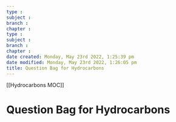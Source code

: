 ```yaml
---
type : 
subject : 
branch :
chapter :
type : 
subject : 
branch :
chapter :
date created: Monday, May 23rd 2022, 1:25:39 pm
date modified: Monday, May 23rd 2022, 1:26:05 pm
title: Question Bag for Hydrocarbons
---
```


[[Hydrocarbons MOC]]

# Question Bag for Hydrocarbons

